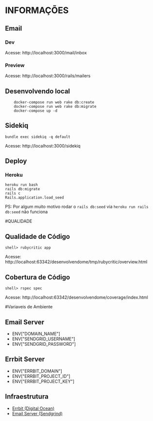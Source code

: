 # INFORMAÇÕES
## Email
### Dev
Acesse: http://localhost:3000/mail/inbox
### Preview
Acesse: http://localhost:3000/rails/mailers


## Desenvolvendo local
```
    docker-compose run web rake db:create
    docker-compose run web rake db:migrate
    docker-compose up -d
```

## Sidekiq

```
bundle exec sidekiq -q default
```
Acesse: http://localhost:3000/sidekiq


## Deploy

### Heroku

```
heroku run bash
rails db:migrate 
rails c
Rails.application.load_seed
```
PS: Por algum muito motivo rodar o `rails db:seed` via `heroku run rails db:seed` não funciona

#QUALIDADE

## Qualidade de Código
```
shell> rubycritic app
```
Acesse: http://localhost:63342/desenvolvendome/tmp/rubycritic/overview.html


## Cobertura de Código

```
shell> rspec spec
```

Acesse: http://localhost:63342/desenvolvendome/coverage/index.html

#Variaveis de Ambiente

## Email Server
- ENV["DOMAIN_NAME"]
- ENV["SENDGRID_USERNAME"]
- ENV["SENDGRID_PASSWORD"]

## Errbit Server
- ENV["ERRBIT_DOMAIN"]
- ENV["ERRBIT_PROJECT_ID"]
- ENV["ERRBIT_PROJECT_KEY"]

## Infraestrutura

- [Errbit (Digital Ocean)](https://github.com/errbit/errbit)
- [Email Server (Sendgrind)](https://app.sendgrid.com/guide/integrate/langs/smtp)